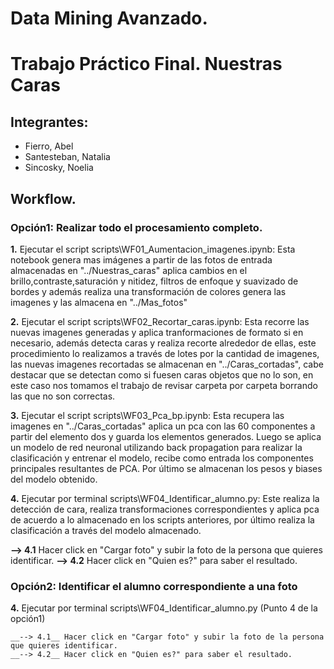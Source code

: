 # Data Mining Avanzado. 
# Trabajo Práctico Final. Nuestras Caras

## Integrantes:
* Fierro, Abel
* Santesteban, Natalia
* Sincosky, Noelia

## Workflow.

### Opción1: Realizar todo el procesamiento completo.

__1.__ Ejecutar el script scripts\WF01_Aumentacion_imagenes.ipynb: Esta notebook genera mas imágenes a partir de las fotos de entrada almacenadas en "../Nuestras_caras" aplica cambios en el brillo,contraste,saturación y nitidez, filtros de enfoque y suavizado de bordes y además realiza una transformación de colores genera las imagenes y las almacena en "../Mas_fotos"

__2.__ Ejecutar el script scripts\WF02_Recortar_caras.ipynb: Esta recorre las nuevas imagenes generadas y aplica tranformaciones de formato si en necesario, además detecta caras y realiza recorte alrededor de ellas, este procedimiento lo realizamos a través de lotes por la cantidad de imagenes, las nuevas imagenes recortadas se almacenan en "../Caras_cortadas", cabe destacar que se detectan como si fuesen caras objetos que no lo son, en este caso nos tomamos el trabajo de revisar carpeta por carpeta borrando las que no son correctas.

__3.__ Ejecutar el script scripts\WF03_Pca_bp.ipynb: Esta recupera las imagenes en "../Caras_cortadas" aplica un pca con las 60 componentes a partir del elemento dos y guarda los elementos generados. Luego se aplica un modelo de red neuronal utilizando back propagation para realizar la clasificación y entrenar el modelo, recibe como entrada los componentes principales resultantes de PCA. Por último se almacenan los pesos y biases del modelo obtenido.

__4.__ Ejecutar por terminal scripts\WF04_Identificar_alumno.py: Este realiza la detección de cara, realiza transformaciones correspondientes y aplica pca de acuerdo a lo almacenado en los scripts anteriores, por último realiza la clasificación a través del modelo almacenado.

   __--> 4.1__ Hacer click en "Cargar foto" y subir la foto de la persona que quieres identificar.
   __--> 4.2__ Hacer click en "Quien es?" para saber el resultado.

   
### Opción2: Identificar el alumno correspondiente a una foto
  
   __4.__ Ejecutar por terminal scripts\WF04_Identificar_alumno.py (Punto 4 de la opción1)

    __--> 4.1__ Hacer click en "Cargar foto" y subir la foto de la persona que quieres identificar.
    __--> 4.2__ Hacer click en "Quien es?" para saber el resultado.
